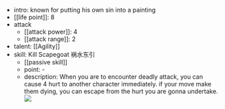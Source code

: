 - intro: known for putting his own sin into a painting
- [[life point]]: 8
- attack
	- [[attack power]]: 4
	- [[attack range]]: 2
- talent: [[Agility]]
- skill: Kill Scapegoat 祸水东引
	- [[passive skill]] 
	- point: - 
	- description: When you are to encounter deadly attack, you can cause 4 hurt to another character immediately. if your move make them dying, you can escape from the hurt you are gonna undertake.
  ![](https://imgsa.baidu.com/forum/w%3D580/sign=3fceacdf3a9b033b2c88fcd225cc3620/bda1c1ca7bcb0a4619fb3ae26563f6246960afe7.jpg)
